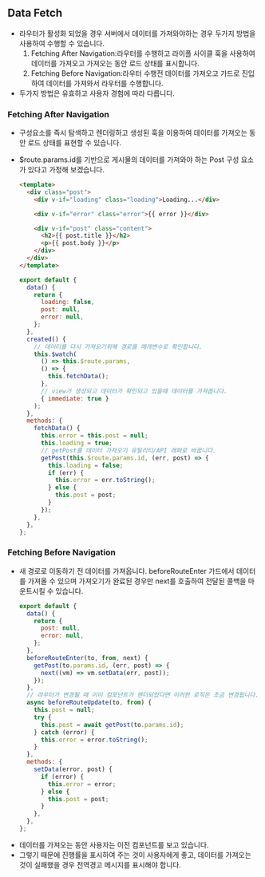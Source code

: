 ## Data Fetch

- 라우터가 활성화 되었을 경우 서버에서 데이터를 가져와야하는 경우 두가지 방법을 사용하여 수행할 수 있습니다.
  1. Fetching After Navigation:라우터를 수행하고 라이플 사이클 훅을 사용하여 데이터를 가져오고 가져오는 동안 로드 상태를 표시합니다.
  2. Fetching Before Navigation:라우터 수행전 데이터를 가져오고 가드로 진입하여 데이터를 가져와서 라우터를 수행합니다.
- 두가지 방법은 유효하고 사용자 경험에 따라 다릅니다.

### Fetching After Navigation

- 구성요소를 즉시 탐색하고 렌더링하고 생성된 훅을 이용하여 데이터를 가져오는 동안 로드 상태를 표현할 수 있습니다.
- $route.params.id를 기반으로 게시물의 데이터를 가져와야 하는 Post 구성 요소가 있다고 가정해 보겠습니다.

  ```html
  <template>
    <div class="post">
      <div v-if="loading" class="loading">Loading...</div>

      <div v-if="error" class="error">{{ error }}</div>

      <div v-if="post" class="content">
        <h2>{{ post.title }}</h2>
        <p>{{ post.body }}</p>
      </div>
    </div>
  </template>
  ```

  ```js
  export default {
    data() {
      return {
        loading: false,
        post: null,
        error: null,
      };
    },
    created() {
      // 데이터를 다시 가져오기위해 경로를 매개변수로 확인합니다.
      this.$watch(
        () => this.$route.params,
        () => {
          this.fetchData();
        },
        // view가 생성되고 데이터가 확인되고 있을때 데이터를 가져옵니다.
        { immediate: true }
      );
    },
    methods: {
      fetchData() {
        this.error = this.post = null;
        this.loading = true;
        // getPost를 데이터 가져오기 유틸리티/API 래퍼로 바꿉니다.
        getPost(this.$route.params.id, (err, post) => {
          this.loading = false;
          if (err) {
            this.error = err.toString();
          } else {
            this.post = post;
          }
        });
      },
    },
  };
  ```

### Fetching Before Navigation

- 새 경로로 이동하기 전 데이터를 가져옵니다. beforeRouteEnter 가드에서 데이터를 가져올 수 있으며 가져오기가 완료된 경우만 next를 호출하여 전달된 콜백을 마운트시킬 수 있습니다.
  ```js
  export default {
    data() {
      return {
        post: null,
        error: null,
      };
    },
    beforeRouteEnter(to, from, next) {
      getPost(to.params.id, (err, post) => {
        next((vm) => vm.setData(err, post));
      });
    },
    // 라우터가 변경될 때 이미 컴포넌트가 렌더되었다면 이러한 로직은 조금 변경됩니다.
    async beforeRouteUpdate(to, from) {
      this.post = null;
      try {
        this.post = await getPost(to.params.id);
      } catch (error) {
        this.error = error.toString();
      }
    },
    methods: {
      setData(error, post) {
        if (error) {
          this.error = error;
        } else {
          this.post = post;
        }
      },
    },
  };
  ```
- 데이터를 가져오는 동안 사용자는 이전 컴포넌트를 보고 있습니다.
- 그렇기 때문에 진행률을 표시하여 주는 것이 사용자에게 좋고, 데이터를 가져오는 것이 실패했을 경우 전역경고 메시지를 표시해야 합니다.
